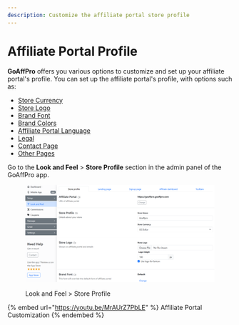 ```yaml
---
description: Customize the affiliate portal store profile
---
```


# Affiliate Portal Profile

**GoAffPro** offers you various options to customize and set up your affiliate portal's profile. You can set up the affiliate portal's profile, with options such as:

* [Store Currency](setup-store-currency.md)
* [Store Logo](setup-store-logo.md)
* [Brand Font](set-the-brand-font.md)
* [Brand Colors](set-the-brand-colors.md)
* [Affiliate Portal Language](affiliate-portal-language.md)
* [Legal](legal.md)
* [Contact Page](set-contact-page-url.md)
* [Other Pages](customize-other-pages.md)

Go to the **Look and Feel** > **Store Profile** section in the admin panel of the GoAffPro app.

<figure><img src="../../.gitbook/assets/image (19).png" alt=""><figcaption><p>Look and Feel > Store Profile</p></figcaption></figure>

{% embed url="https://youtu.be/MrAUrZ7PbLE" %}
Affiliate Portal Customization
{% endembed %}
